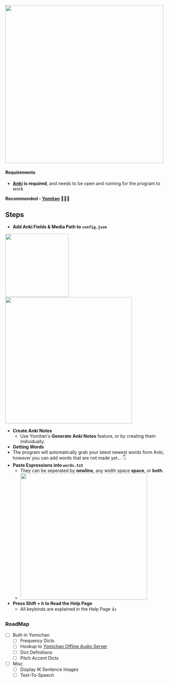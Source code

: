<img src="https://github.com/aramrw/anki_helper/assets/106574385/9630e198-ae11-4b04-b9b9-84dadd0e41c7" width="500" />

#### Requirements 
- **[Anki](https://apps.ankiweb.net) is required**, and needs to be open and running for the program to work

**Recommended - [Yomitan](https://github.com/themoeway/yomitan)** 🐐🐐🐐
## Steps
- **Add Anki Fields & Media Path to `config.json`**
<p float="left"><img src="https://github.com/aramrw/anki_helper/assets/106574385/2c877ecf-1f15-4b36-97a7-91a49d03988c" width="200" /><img src="https://github.com/aramrw/anki_helper/assets/106574385/b614c438-5076-443c-925c-68ba9137189a" width="400" /><p float="left">

- **Create Anki Notes**
  - Use Yomitan's **Generate Anki Notes** feature, or by creating them individually.
- **Getting Words**
- The program will automatically grab your latest newest words form Anki, however you can add words that are not made yet... 👇
- **Paste Expressions into `words.txt`**
  - They can be seperated by **newline**, any width space **space**, or **both**.
  - <img src="https://github.com/aramrw/anki_helper/assets/106574385/7151bfe8-2055-421c-a135-38982205f7b9" width="400" />
- **Press Shift + h to Read the Help Page**
  - All keybinds are explained in the Help Page 👍 

### RoadMap
- [ ] Built-in Yomichan
  - [ ] Frequency Dicts
  - [ ] Hookup to [Yomichan Offline Audio Server](https://github.com/aramrw/yomichan_audio_server)
  - [ ] Dict Definitions
  - [ ] Pitch Accent Dicts
- [ ] Misc
  - [ ] Display IK Sentence Images
  - [ ] Text-To-Speech 
